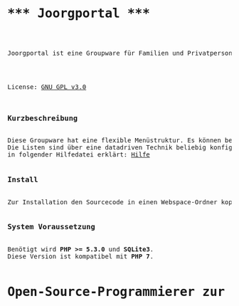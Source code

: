 <meta http-equiv="content-type" content="text/html; charset=utf-8">
<pre>
<h1>*** Joorgportal ***</h1>

<p>Joorgportal ist eine Groupware für Familien und Privatpersonen.</p>

License: <a href="LICENSE.txt">GNU GPL v3.0</a>

<h3>Kurzbeschreibung</h3>
Diese Groupware hat eine flexible Menüstruktur. Es können beliebig viele Menüpunkte angelegt werden.
Die Listen sind über eine datadriven Technik beliebig konfigurierbar. Die Standardfunktionen sind 
in folgender Hilfedatei erklärt: <a href='sites/help/de-DE/menue.html'>Hilfe</a>

<h3>Install</h3>
Zur Installation den Sourcecode in einen Webspace-Ordner kopieren und dann im Browser die Datei <a href='index.php'>index.php</a> starten.

<h3>System Voraussetzung</h3>
Benötigt wird <b>PHP >= 5.3.0</b> und <b>SQLite3</b>.
Diese Version ist kompatibel mit <b>PHP 7</b>.

<h1>Open-Source-Programmierer zur Projektunterstützung gesucht. Kontakt </span><a href='http://sourceforge.net/p/joorgportal/discussion/german/thread/dd6c74a6/' target='_blank'>hier</a>.</h1>
</pre>

